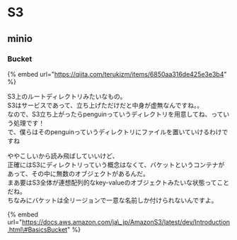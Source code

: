 # S3

## minio

### Bucket

{% embed url="https://qiita.com/terukizm/items/6850aa316de425e3e3b4" %}

S3上のルートディレクトリみたいなもの。  
S3はサービスであって、立ち上げただけだと中身が虚無なんですね。。  
なので、S3立ち上がったらpenguinっていうディレクトリを用意してね、っていう処理です！  
で、僕らはそのpenguinっていうディレクトリにファイルを置いていけるわけですね

ややこしいから読み飛ばしていいけど、  
正確にはS3にディレクトリっていう概念はなくて、バケットというコンテナがあって、その中に無数のオブジェクトがあるんだ。  
まあ要はS3全体が連想配列的なkey-valueのオブジェクトみたいな状態ってことだね。  
ちなみにバケットは全リージョンで一意な名前しか付けられないんですよ。

{% embed url="https://docs.aws.amazon.com/ja\_jp/AmazonS3/latest/dev/Introduction.html\#BasicsBucket" %}



